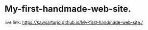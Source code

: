 # My-first-handmade-web-site.
live link: https://kawsarturjo.github.io/My-first-handmade-web-site./
